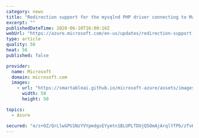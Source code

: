 ```yaml
---
category: news
title: "Redirection support for the mysqlnd PHP driver connecting to MariaDB now in preview"
excerpt: ""
publishedDateTime: 2020-06-10T16:00:16Z
webUrl: "https://azure.microsoft.com/en-us/updates/redirection-support-for-the-mysqlnd-php-driver-connecting-to-mariadb-now-in-preview/"
type: article
quality: 56
heat: 56
published: false

provider:
  name: Microsoft
  domain: microsoft.com
  images:
    - url: "https://smartableai.github.io/microsoft-azure/assets/images/organizations/microsoft.com-50x50.jpg"
      width: 50
      height: 50

topics:
  - Azure

secured: "e/s+OZ/QrLlwGPU1NzYVYpmdgsEYymtn1BLUPLTDUjQ5OmAjArqlYfPb/zTvK5FyqrY9mYVjYPR2/iZxryXp2yVUbgQWjL1A3mTStuH57TBlBQsf2i3KivwJ6u+znG+sQ5myNDMZUY3EZakc2ow8XNX0MqSLb/5PcIdZg9lgkFDbqlOz+/h7yW8Qo358+r2n/2f55HHJ/Mw7YnPnZnlQv7fJxl+TBwKmxW8ZrnaCDxxsz8CWLgCt2Oe9+cdO9tY/fuo58VxkuCda6X1b7WCwarI5Noycitkk/zTHukBS+b5lmtpfDrHgx6pP+3ZQObRkQIudGMevzgsYdlj4dP9t+A==;m6acssig68JV1nQ6WuDICw=="
---
```


